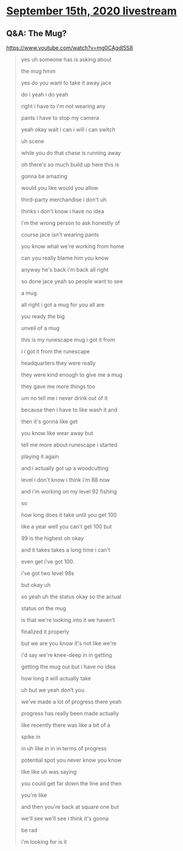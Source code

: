 # [September 15th, 2020 livestream](../2020-09-15.md)
## Q&A: The Mug?
https://www.youtube.com/watch?v=mg0CAgdI5S8
> yes uh someone has is asking about
> 
> the mug hmm
> 
> yes do you want to take it away jace
> 
> do i yeah i do yeah
> 
> right i have to i'm not wearing any
> 
> pants i have to stop my camera
> 
> yeah okay wait i can i will i can switch
> 
> uh scene
> 
> while you do that chase is running away
> 
> oh there's so much build up here this is
> 
> gonna be amazing
> 
> would you like would you allow
> 
> third-party merchandise i don't uh
> 
> thinks i don't know i have no idea
> 
> i'm the wrong person to ask honestly of
> 
> course jace isn't wearing pants
> 
> you know what we're working from home
> 
> can you really blame him you know
> 
> anyway he's back i'm back all right
> 
> so done jace yeah so people want to see
> 
> a mug
> 
> all right i got a mug for you all are
> 
> you ready the big
> 
> unveil of a mug
> 
> this is my runescape mug i got it from
> 
> i i got it from the runescape
> 
> headquarters they were really
> 
> they were kind enough to give me a mug
> 
> they gave me more things too
> 
> um no tell me i never drink out of it
> 
> because then i have to like wash it and
> 
> then it's gonna like get
> 
> you know like wear away but
> 
> tell me more about runescape i started
> 
> playing it again
> 
> and i actually got up a woodcutting
> 
> level i don't know i think i'm 88 now
> 
> and i'm working on my level 92 fishing
> 
> so
> 
> how long does it take until you get 100
> 
> like a year well you can't get 100 but
> 
> 99 is the highest oh okay
> 
> and it takes takes a long time i can't
> 
> even get i've got 100.
> 
> i've got two level 98s
> 
> but okay uh
> 
> so yeah uh the status okay so the actual
> 
> status on the mug
> 
> is that we're looking into it we haven't
> 
> finalized it properly
> 
> but we are you know it's not like we're
> 
> i'd say we're knee-deep in in getting
> 
> getting the mug out but i have no idea
> 
> how long it will actually take
> 
> uh but we yeah don't you
> 
> we've made a lot of progress there yeah
> 
> progress has really been made actually
> 
> like recently there was like a bit of a
> 
> spike in
> 
> in uh like in in in terms of progress
> 
> potential spot you never know you know
> 
> like like uh was saying
> 
> you could get far down the line and then
> 
> you're like
> 
> and then you're back at square one but
> 
> we'll see we'll see i think it's gonna
> 
> be rad
> 
> i'm looking for is it
> 
